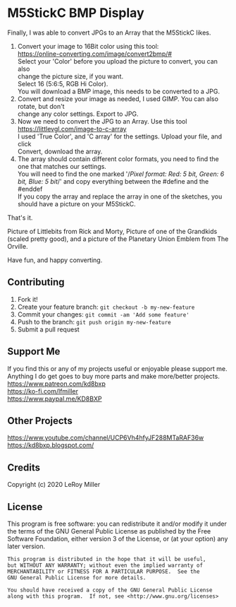 # M5StickC BMP Display

Finally, I was able to convert JPGs to an Array that the M5StickC likes.  

1) Convert your image to 16Bit color using this tool:  
    https://online-converting.com/image/convert2bmp/#  
    Select your 'Color' before you upload the picture to convert, you can also  
    change the picture size, if you want.  
    Select 16 (5:6:5, RGB Hi Color).  
    You will download a BMP image, this needs to be converted to a JPG.  
2) Convert and resize your image as needed, I used GIMP.  You can also rotate, but don't  
    change any color settings. Export to JPG.  
3) Now we need to convert the JPG to an Array. Use this tool https://littlevgl.com/image-to-c-array  
    I used 'True Color', and 'C array' for the settings. Upload your file, and click  
    Convert, download the array.  
4) The array should contain different color formats, you need to find the one that matches our settings.  
You will need to find the one marked '/*Pixel format: Red: 5 bit, Green: 6 bit, Blue: 5 bit*/' and copy everything between the #define and the #enddef   
If you copy the array and replace the array in one of the sketches, you should have a picture on your M5StickC.  

That's it.  

 Picture of Littlebits from Rick and Morty, Picture of one of the Grandkids (scaled pretty good), and a picture of the Planetary Union Emblem from The Orville.  

Have fun, and happy converting.  

## Contributing

1. Fork it!
2. Create your feature branch: `git checkout -b my-new-feature`
3. Commit your changes: `git commit -am 'Add some feature'`
4. Push to the branch: `git push origin my-new-feature`
5. Submit a pull request

## Support Me

If you find this or any of my projects useful or enjoyable please support me.  
Anything I do get goes to buy more parts and make more/better projects.  
https://www.patreon.com/kd8bxp  
https://ko-fi.com/lfmiller  
https://www.paypal.me/KD8BXP  

## Other Projects

https://www.youtube.com/channel/UCP6Vh4hfyJF288MTaRAF36w  
https://kd8bxp.blogspot.com/  


## Credits

Copyright (c) 2020 LeRoy Miller

## License

This program is free software: you can redistribute it and/or modify
    it under the terms of the GNU General Public License as published by
    the Free Software Foundation, either version 3 of the License, or
    (at your option) any later version.

    This program is distributed in the hope that it will be useful,
    but WITHOUT ANY WARRANTY; without even the implied warranty of
    MERCHANTABILITY or FITNESS FOR A PARTICULAR PURPOSE.  See the
    GNU General Public License for more details.

    You should have received a copy of the GNU General Public License
    along with this program.  If not, see <http://www.gnu.org/licenses>
